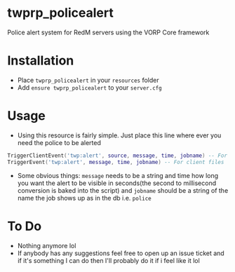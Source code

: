 # twprp_policealert
 Police alert system for RedM servers using the VORP Core framework
 
 # Installation
 - Place `twprp_policealert` in your `resources` folder
 - Add `ensure twprp_policealert` to your `server.cfg`
 
 # Usage
 - Using this resource is fairly simple. Just place this line where ever you need the police to be alerted
 ```lua
 TriggerClientEvent('twp:alert', source, message, time, jobname) -- For server files
 TriggerEvent('twp:alert', message, time, jobname) -- For client files
 ```
 - Some obvious things: `message` needs to be a string and time how long you want the alert to be visible in seconds(the second to millisecond conversion is baked into the script) and `jobname` should be a string of the name the job shows up as in the db i.e. `police`
 
 # To Do
- Nothing anymore lol
- If anybody has any suggestions feel free to open up an issue ticket and if it's something I can do then I'll probably do it if i feel like it lol
